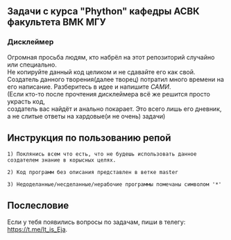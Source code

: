 ## Задачи с курса "Phython" кафедры АСВК факультета ВМК МГУ
### Дисклеймер
Огромная просьба людям, кто набрёл на этот репозиторий случайно или специально.  
Не копируйте данный код целиком и не сдавайте его как свой.  
Создатель данного творения(далее творец) потратил много времени на его написание. Разберитесь в идее и напишите *САМИ*.  
(Если кто-то после прочтения дисклеймера всё же решится просто украсть код,  
создатель вас найдёт и анально покарает. Это всего лишь его дневник, а не слитые ответы на хардовые(и не очень) задачи)
## Инструкция по пользованию репой
    1) Поклянись всем что есть, что не будешь использовать данное создателем знание в корысных целях.

    2) Код программ без описания представлен в ветке master

    3) Недоделанные/несделанные/нерабочие программы помечаны символом '*'
## Послесловие
Если у тебя появились вопросы по задачам, пиши в телегу:
    https://t.me/It_is_Eja.